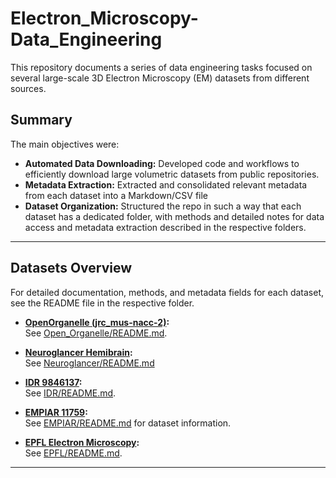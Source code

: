 # Electron_Microscopy-Data_Engineering
This repository documents a series of data engineering tasks focused on several large-scale 3D Electron Microscopy (EM) datasets from different sources.

## Summary

 The main objectives were:

- **Automated Data Downloading:**  Developed code and workflows to efficiently download large volumetric datasets from public repositories.
- **Metadata Extraction:** Extracted and consolidated relevant metadata from each dataset into a Markdown/CSV file
- **Dataset Organization:** Structured the repo in such a way that each dataset has a dedicated folder, with methods and detailed notes for data access and metadata extraction described in the respective folders. 

---

## Datasets Overview

For detailed documentation, methods, and metadata fields for each dataset, see the README file in the respective folder.

- **[OpenOrganelle (jrc_mus-nacc-2)](https://openorganelle.janelia.org/datasets/jrc_mus-nacc-2):**  
  See [Open_Organelle/README.md](Open_Organelle/).

- **[Neuroglancer Hemibrain](https://tinyurl.com/hemibrain-ng):**  
  See [Neuroglancer/README.md](Neuroglancer/)
- **[IDR 9846137](https://idr.openmicroscopy.org/webclient/img_detail/9846137/?dataset=10740):**  
  See [IDR/README.md](IDR/).

- **[EMPIAR 11759](https://www.ebi.ac.uk/empiar/EMPIAR-11759/):**  
  See [EMPIAR/README.md](EMPIAR/) for dataset information.

- **[EPFL Electron Microscopy](https://www.epfl.ch/labs/cvlab/data/data-em/):**  
  See [EPFL/README.md](EPFL/).

---


